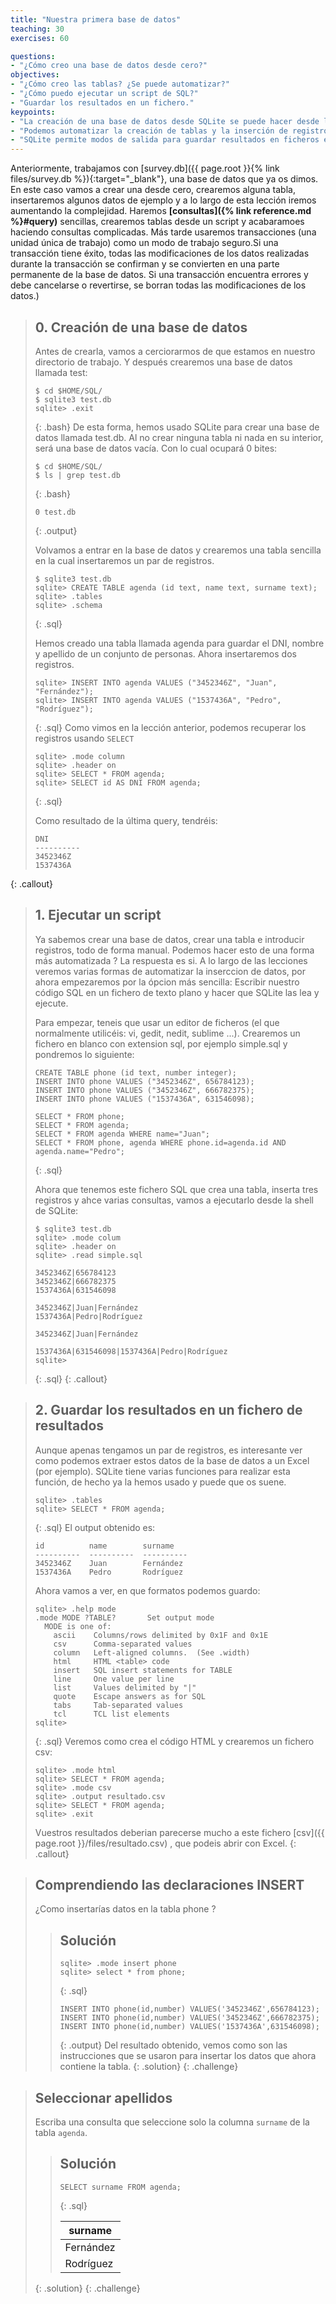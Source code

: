 ```yaml
---
title: "Nuestra primera base de datos"
teaching: 30
exercises: 60

questions:
- "¿Cómo creo una base de datos desde cero?"
objectives:
- "¿Cómo creo las tablas? ¿Se puede automatizar?"
- "¿Cómo puedo ejecutar un script de SQL?"
- "Guardar los resultados en un fichero."
keypoints:
- "La creación de una base de datos desde SQLite se puede hacer desde la terminal poniendo un nombre de `fichero.db`."
- "Podemos automatizar la creación de tablas y la inserción de registros a través de scripts de SQL."
- "SQLite permite modos de salida para guardar resultados en ficheros en distintos formatos, como HTML y csv."
---
```


Anteriormente, trabajamos con [survey.db]({{ page.root }}{% link files/survey.db %}){:target="_blank"}, una base de datos que ya os dimos. En este caso vamos a crear una desde cero,
crearemos alguna tabla, insertaremos algunos datos de ejemplo y a lo largo de esta lección iremos aumentando la complejidad.
Haremos **[consultas]({% link reference.md %}#query)** sencillas, crearemos tablas desde un script y acabaramoes haciendo consultas complicadas.
Más tarde usaremos transacciones (una unidad única de trabajo) como un modo de trabajo seguro.Si una transacción tiene éxito, todas las modificaciones de los datos realizadas durante la transacción se confirman y se convierten en una parte permanente de la base de datos. Si una transacción encuentra errores y debe cancelarse o revertirse, se borran todas las modificaciones de los datos.) 


> ## 0. Creación de una base de datos
>
> Antes de crearla, vamos a cerciorarmos de que estamos en nuestro directorio de trabajo. Y después crearemos una base de datos llamada
> test:
> ~~~
> $ cd $HOME/SQL/
> $ sqlite3 test.db
> sqlite> .exit
> ~~~
> {: .bash}
> De esta forma, hemos usado SQLite para crear una base de datos llamada test.db. Al no crear ninguna tabla ni nada en su interior, será una base de datos vacía. Con lo cual ocupará 0 bites:
> ~~~
> $ cd $HOME/SQL/
> $ ls | grep test.db
> ~~~
> {: .bash}
> ~~~
> 0	test.db
> ~~~
> {: .output}
>
> Volvamos a entrar en la base de datos y crearemos una tabla sencilla en la cual insertaremos un par de registros.
> ~~~
> $ sqlite3 test.db
> sqlite> CREATE TABLE agenda (id text, name text, surname text);
> sqlite> .tables
> sqlite> .schema
> ~~~
> {: .sql}
>
> Hemos creado una tabla llamada agenda para guardar el DNI, nombre y apellido de un conjunto de personas. Ahora insertaremos dos registros.
> ~~~
> sqlite> INSERT INTO agenda VALUES ("3452346Z", "Juan", "Fernández");
> sqlite> INSERT INTO agenda VALUES ("1537436A", "Pedro", "Rodríguez");
> ~~~
> {: .sql}
> Como vimos en la lección anterior, podemos recuperar los registros usando `SELECT`
> ~~~
> sqlite> .mode column
> sqlite> .header on
> sqlite> SELECT * FROM agenda;
> sqlite> SELECT id AS DNI FROM agenda;
> ~~~
> {: .sql}
>
>Como resultado de la última query, tendréis:
>
>```
>DNI       
>----------
>3452346Z  
>1537436A  
>```
{: .callout}



> ## 1. Ejecutar un script
>
> Ya sabemos crear una base de datos, crear una tabla e introducir registros, todo de forma manual. Podemos hacer esto de una forma más
> automatizada ? La respuesta es si. A lo largo de las lecciones veremos varias formas de automatizar la inserccion de datos, por ahora empezaremos por la ópcion
> más sencilla: Escribir nuestro código SQL en un fichero de texto plano y hacer que SQLite las lea y ejecute.
>
> Para empezar, teneis que usar un editor de ficheros (el que normalmente utilicéis: vi, gedit, nedit, sublime ...). Crearemos un fichero en blanco con extension sql, por ejemplo simple.sql
> y pondremos lo siguiente:
> ~~~
> CREATE TABLE phone (id text, number integer);
> INSERT INTO phone VALUES ("3452346Z", 656784123);
> INSERT INTO phone VALUES ("3452346Z", 666782375);
> INSERT INTO phone VALUES ("1537436A", 631546098);
>
> SELECT * FROM phone;
> SELECT * FROM agenda;
> SELECT * FROM agenda WHERE name="Juan";
> SELECT * FROM phone, agenda WHERE phone.id=agenda.id AND agenda.name="Pedro";
> ~~~
> {: .sql}
> 
> Ahora que tenemos este fichero SQL que crea una tabla, inserta tres registros y ahce varias consultas, vamos a ejecutarlo desde la shell de SQLite:
> ~~~
> $ sqlite3 test.db
> sqlite> .mode colum
> sqlite> .header on
> sqlite> .read simple.sql
>
> 3452346Z|656784123
> 3452346Z|666782375
> 1537436A|631546098
>
> 3452346Z|Juan|Fernández
> 1537436A|Pedro|Rodríguez
>
> 3452346Z|Juan|Fernández
>
> 1537436A|631546098|1537436A|Pedro|Rodríguez
> sqlite> 
> ~~~
> {: .sql}
{: .callout}


> ## 2. Guardar los resultados en un fichero de resultados
>
> Aunque apenas tengamos un par de registros, es interesante ver como podemos extraer estos datos de la base de datos a un Excel (por ejemplo). SQLite tiene varias funciones para realizar esta función,
> de hecho ya la hemos usado y puede que os suene.
> ~~~
> sqlite> .tables
> sqlite> SELECT * FROM agenda;
> ~~~
> {: .sql}
> El output obtenido es:
>
>```
>id          name        surname   
>----------  ----------  ----------
>3452346Z    Juan        Fernández 
>1537436A    Pedro       Rodríguez 
>
>```
> Ahora vamos a ver, en que formatos podemos guardo:
>~~~
> sqlite> .help mode
>.mode MODE ?TABLE?       Set output mode
>   MODE is one of:
>     ascii    Columns/rows delimited by 0x1F and 0x1E
>     csv      Comma-separated values
>     column   Left-aligned columns.  (See .width)
>     html     HTML <table> code
>     insert   SQL insert statements for TABLE
>     line     One value per line
>     list     Values delimited by "|"
>     quote    Escape answers as for SQL
>     tabs     Tab-separated values
>     tcl      TCL list elements
>sqlite> 
> ~~~
> {: .sql}
> Veremos como crea el código HTML y crearemos un fichero csv:
> ~~~
> sqlite> .mode html
> sqlite> SELECT * FROM agenda;
> sqlite> .mode csv
> sqlite> .output resultado.csv
> sqlite> SELECT * FROM agenda;
> sqlite> .exit
> ~~~
> Vuestros resultados deberian parecerse mucho a este fichero [csv]({{ page.root }}/files/resultado.csv) , que podeis abrir con Excel.
{: .callout}


> ## Comprendiendo las declaraciones INSERT
> 
> ¿Como insertarías datos en la tabla phone ?
>
> > ## Solución
> >
> > ~~~
> > sqlite> .mode insert phone 
> > sqlite> select * from phone;
> > ~~~
> > {: .sql}
> > ~~~
> > INSERT INTO phone(id,number) VALUES('3452346Z',656784123);
> > INSERT INTO phone(id,number) VALUES('3452346Z',666782375);
> > INSERT INTO phone(id,number) VALUES('1537436A',631546098);
> > ~~~
> > {: .output}
> > Del resultado obtenido, vemos como son las instrucciones que se usaron para insertar los datos que ahora contiene la tabla.
> {: .solution}
{: .challenge}

> ## Seleccionar apellidos
>
> Escriba una consulta que seleccione solo la columna `surname` de la tabla `agenda`.
>
> > ## Solución
> > 
> > ~~~
> > SELECT surname FROM agenda;
> > ~~~
> > {: .sql}
> >
> > |surname   |
> > |----------|
> > |Fernández |
> > |Rodríguez |
> {: .solution}
{: .challenge}
